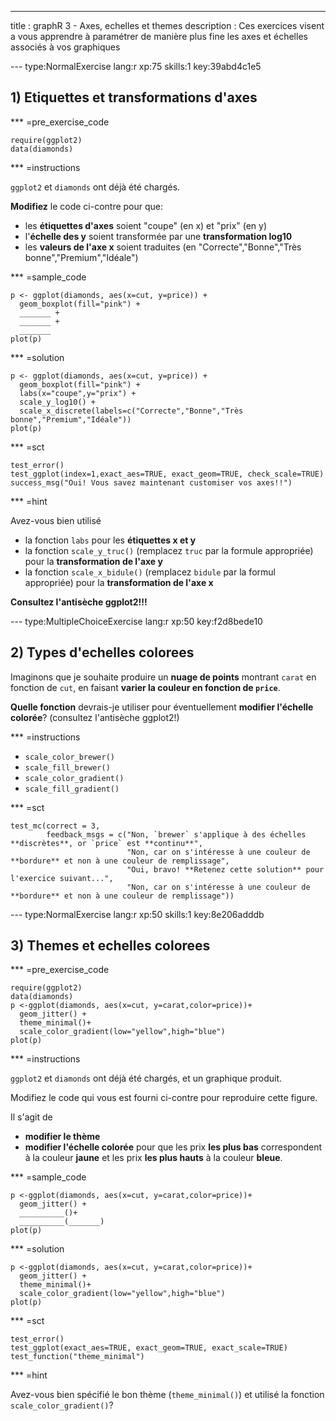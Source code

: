 ---
title       : graphR 3 - Axes, echelles et themes
description : Ces exercices visent a vous apprendre à paramétrer de manière plus fine les axes et échelles associés à vos graphiques

--- type:NormalExercise lang:r xp:75 skills:1 key:39abd4c1e5
## 1) Etiquettes et transformations d'axes


*** =pre_exercise_code
```{r}
require(ggplot2)
data(diamonds)
```


*** =instructions

`ggplot2` et `diamonds` ont déjà été chargés.

**Modifiez** le code ci-contre pour que: 

- les **étiquettes d'axes** soient "coupe" (en x) et "prix" (en y)
- l'**échelle des y** soient transformée par une **transformation log10**
- les **valeurs de l'axe x** soient traduites (en "Correcte","Bonne","Très bonne","Premium","Idéale")

*** =sample_code
```{r}
p <- ggplot(diamonds, aes(x=cut, y=price)) +
  geom_boxplot(fill="pink") +
  _______ +
  _______ +
  _______
plot(p)
```


*** =solution
```{r}
p <- ggplot(diamonds, aes(x=cut, y=price)) +
  geom_boxplot(fill="pink") +
  labs(x="coupe",y="prix") +
  scale_y_log10() +
  scale_x_discrete(labels=c("Correcte","Bonne","Très bonne","Premium","Idéale"))
plot(p)
```

*** =sct
```{r}
test_error()
test_ggplot(index=1,exact_aes=TRUE, exact_geom=TRUE, check_scale=TRUE)
success_msg("Oui! Vous savez maintenant customiser vos axes!!")
```


*** =hint

Avez-vous bien utilisé 

- la fonction `labs` pour les **étiquettes x et y**
- la fonction `scale_y_truc()` (remplacez `truc` par la formule appropriée) pour la **transformation de l'axe y**
- la fonction `scale_x_bidule()` (remplacez `bidule` par la formul appropriée) pour la **transformation de l'axe x**

**Consultez l'antisèche ggplot2!!!**

--- type:MultipleChoiceExercise lang:r xp:50 key:f2d8bede10
## 2) Types d'echelles colorees

Imaginons que je souhaite produire un **nuage de points** montrant `carat` en fonction de `cut`, en faisant **varier la couleur en fonction de `price`**. 

**Quelle fonction** devrais-je utiliser pour éventuellement **modifier l'échelle colorée**? (consultez l'antisèche ggplot2!)


*** =instructions

- `scale_color_brewer()`
- `scale_fill_brewer()`
- `scale_color_gradient()`
- `scale_fill_gradient()`

*** =sct
```{r}
test_mc(correct = 3,
        feedback_msgs = c("Non, `brewer` s'applique à des échelles **discrètes**, or `price` est **continu**",
                          "Non, car on s'intéresse à une couleur de **bordure** et non à une couleur de remplissage",
                          "Oui, bravo! **Retenez cette solution** pour l'exercice suivant...",
                          "Non, car on s'intéresse à une couleur de **bordure** et non à une couleur de remplissage"))
```


--- type:NormalExercise lang:r xp:50 skills:1 key:8e206adddb
## 3) Themes et echelles colorees

*** =pre_exercise_code
```{r}
require(ggplot2)
data(diamonds)
p <-ggplot(diamonds, aes(x=cut, y=carat,color=price))+
  geom_jitter() +
  theme_minimal()+
  scale_color_gradient(low="yellow",high="blue")
plot(p)
```


*** =instructions

`ggplot2` et `diamonds` ont déjà été chargés, et un graphique produit.

Modifiez le code qui vous est fourni ci-contre pour reproduire cette figure. 

Il s'agit de 

- **modifier le thème** 
- **modifier l'échelle colorée** pour que les prix **les plus bas** correspondent à la couleur **jaune** et les prix **les plus hauts** à la couleur **bleue**.



*** =sample_code
```{r}
p <-ggplot(diamonds, aes(x=cut, y=carat,color=price))+
  geom_jitter() +
  __________()+
  __________(_______)
plot(p)
```

*** =solution
```{r}
p <-ggplot(diamonds, aes(x=cut, y=carat,color=price))+
  geom_jitter() +
  theme_minimal()+
  scale_color_gradient(low="yellow",high="blue")
plot(p)
```

*** =sct
```{r}
test_error()
test_ggplot(exact_aes=TRUE, exact_geom=TRUE, exact_scale=TRUE)
test_function("theme_minimal")
```

*** =hint 

Avez-vous bien spécifié le bon thème (`theme_minimal()`) et utilisé la fonction `scale_color_gradient()`?


